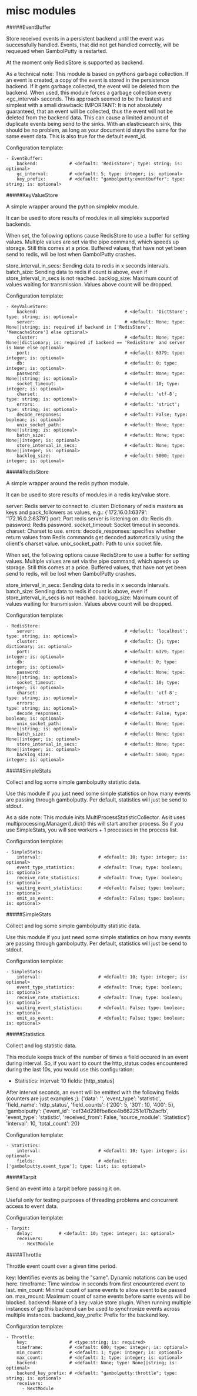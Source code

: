 misc modules
==========
#####EventBuffer

Store received events in a persistent backend until the event was successfully handled.
Events, that did not get handled correctly, will be requeued when GambolPutty is restarted.

At the moment only RedisStore is supported as backend.

As a technical note: This module is based on pythons garbage collection. If an event is
created, a copy of the event is stored in the persistence backend. If it gets garbage collected,
the event will be deleted from the backend.
When used, this module forces a garbage collection every <gc_interval> seconds.
This approach seemed to be the fastest and simplest with a small drawback:
IMPORTANT: It is not absolutely guaranteed, that an event will be collected, thus the event will
not be deleted from the backend data. This can cause a limited amount of duplicate events being
send to the sinks.
With an elasticsearch sink, this should be no problem, as long as your document id
stays the same for the same event data. This is also true for the default event_id.

Configuration template:

    - EventBuffer:
        backend:            # <default: 'RedisStore'; type: string; is: optional>
        gc_interval:        # <default: 5; type: integer; is: optional>
        key_prefix:         # <default: "gambolputty:eventbuffer"; type: string; is: optional>


#####KeyValueStore

A simple wrapper around the python simplekv module.

It can be used to store results of modules in all simplekv supported backends.

When set, the following options cause RedisStore to use a buffer for setting values.
Multiple values are set via the pipe command, which speeds up storage. Still this comes at a price.
Buffered values, that have not yet been send to redis, will be lost when GambolPutty crashes.

store_interval_in_secs: Sending data to redis in x seconds intervals.
batch_size: Sending data to redis if count is above, even if store_interval_in_secs is not reached.
backlog_size: Maximum count of values waiting for transmission. Values above count will be dropped.

Configuration template:

    - KeyValueStore:
        backend:                                 # <default: 'DictStore'; type: string; is: optional>
        server:                                  # <default: None; type: None||string; is: required if backend in ['RedisStore', 'MemcacheStore'] else optional>
        cluster:                                 # <default: None; type: None||dictionary; is: required if backend == 'RedisStore' and server is None else optional>
        port:                                    # <default: 6379; type: integer; is: optional>
        db:                                      # <default: 0; type: integer; is: optional>
        password:                                # <default: None; type: None||string; is: optional>
        socket_timeout:                          # <default: 10; type: integer; is: optional>
        charset:                                 # <default: 'utf-8'; type: string; is: optional>
        errors:                                  # <default: 'strict'; type: string; is: optional>
        decode_responses:                        # <default: False; type: boolean; is: optional>
        unix_socket_path:                        # <default: None; type: None||string; is: optional>
        batch_size:                              # <default: None; type: None||integer; is: optional>
        store_interval_in_secs:                  # <default: None; type: None||integer; is: optional>
        backlog_size:                            # <default: 5000; type: integer; is: optional>


#####RedisStore

A simple wrapper around the redis python module.

It can be used to store results of modules in a redis key/value store.

server: Redis server to connect to.
cluster: Dictionary of redis masters as keys and pack_followers as values, e.g.: {'172.16.0.1:6379': '172.16.0.2:6379'}
port: Port redis server is listening on.
db: Redis db.
password: Redis password.
socket_timeout: Socket timeout in seconds.
charset: Charset to use.
errors:
decode_responses: specifies whether return values from Redis commands get decoded automatically using the client's charset value.
unix_socket_path: Path to unix socket file.

When set, the following options cause RedisStore to use a buffer for setting values.
Multiple values are set via the pipe command, which speeds up storage. Still this comes at a price.
Buffered values, that have not yet been send to redis, will be lost when GambolPutty crashes.

store_interval_in_secs: Sending data to redis in x seconds intervals.
batch_size: Sending data to redis if count is above, even if store_interval_in_secs is not reached.
backlog_size: Maximum count of values waiting for transmission. Values above count will be dropped.

Configuration template:

    - RedisStore:
        server:                                  # <default: 'localhost'; type: string; is: optional>
        cluster:                                 # <default: {}; type: dictionary; is: optional>
        port:                                    # <default: 6379; type: integer; is: optional>
        db:                                      # <default: 0; type: integer; is: optional>
        password:                                # <default: None; type: None||string; is: optional>
        socket_timeout:                          # <default: 10; type: integer; is: optional>
        charset:                                 # <default: 'utf-8'; type: string; is: optional>
        errors:                                  # <default: 'strict'; type: string; is: optional>
        decode_responses:                        # <default: False; type: boolean; is: optional>
        unix_socket_path:                        # <default: None; type: None||string; is: optional>
        batch_size:                              # <default: None; type: None||integer; is: optional>
        store_interval_in_secs:                  # <default: None; type: None||integer; is: optional>
        backlog_size:                            # <default: 5000; type: integer; is: optional>


#####SimpleStats

Collect and log some simple gambolputty statistic data.

Use this module if you just need some simple statistics on how many events are passing through gambolputty.
Per default, statistics will just be send to stdout.

As a side note: This module inits MultiProcessStatisticCollector. As it uses multiprocessing.Manager().dict()
this will start another process. So if you use SimpleStats, you will see workers + 1 processes in the process
list.

Configuration template:

    - SimpleStats:
        interval:                      # <default: 10; type: integer; is: optional>
        event_type_statistics:         # <default: True; type: boolean; is: optional>
        receive_rate_statistics:       # <default: True; type: boolean; is: optional>
        waiting_event_statistics:      # <default: False; type: boolean; is: optional>
        emit_as_event:                 # <default: False; type: boolean; is: optional>


#####SimpleStats

Collect and log some simple gambolputty statistic data.

Use this module if you just need some simple statistics on how many events are passing through gambolputty.
Per default, statistics will just be send to stdout.

Configuration template:

    - SimpleStats:
        interval:                      # <default: 10; type: integer; is: optional>
        event_type_statistics:         # <default: True; type: boolean; is: optional>
        receive_rate_statistics:       # <default: True; type: boolean; is: optional>
        waiting_event_statistics:      # <default: False; type: boolean; is: optional>
        emit_as_event:                 # <default: False; type: boolean; is: optional>


#####Statistics

Collect and log statistic data.

This module keeps track of the number of times a field occured in an event during interval.
So, if you want to count the http_status codes encountered during the last 10s, you would use this configuration:
- Statistics:
interval: 10
fields: [http_status]

After interval seconds, an event will be emitted with the following fields (counters are just examples ;):
{'data': '',
'event_type': 'statistic',
'field_name': 'http_status',
'field_counts': {'200': 5, '301': 10, '400': 5},
'gambolputty': {'event_id': 'cef34d298fbe8ce4b662251e17b2acfb',
'event_type': 'statistic',
'received_from': False,
'source_module': 'Statistics'}
'interval': 10,
'total_count': 20}

Configuration template:

    - Statistics:
        interval:                      # <default: 10; type: integer; is: optional>
        fields:                        # <default: ['gambolputty.event_type']; type: list; is: optional>


#####Tarpit

Send an event into a tarpit before passing it on.

Useful only for testing purposes of threading problems and concurrent access to event data.

Configuration template:

    - Tarpit:
        delay:          # <default: 10; type: integer; is: optional>
        receivers:
          - NextModule


#####Throttle

Throttle event count over a given time period.

key: Identifies events as being the "same". Dynamic notations can be used here.
timeframe: Time window in seconds from first encountered event to last.
min_count: Minimal count of same events to allow event to be passed on.
max_mount: Maximum count of same events before same events will be blocked.
backend: Name of a key::value store plugin. When running multiple instances of gp this backend can be used to
synchronize events across multiple instances.
backend_key_prefix: Prefix for the backend key.

Configuration template:

    - Throttle:
        key:                # <type:string; is: required>
        timeframe:          # <default: 600; type: integer; is: optional>
        min_count:          # <default: 1; type: integer; is: optional>
        max_count:          # <default: 1; type: integer; is: optional>
        backend:            # <default: None; type: None||string; is: optional>
        backend_key_prefix: # <default: "gambolputty:throttle"; type: string; is: optional>
        receivers:
          - NextModule